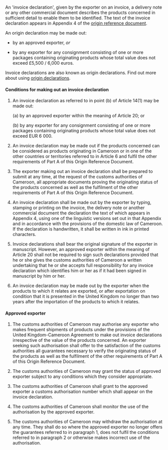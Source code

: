 An 'invoice declaration', given by the exporter on an invoice, a delivery note or any other commercial document describes the products concerned in sufficient detail to enable them to be identified. The text of the invoice declaration appears in Appendix 4 of the [origin reference document](ord).

An origin declaration may be made out:

- by an approved exporter, _or_

- by any exporter for any consignment consisting of one or more packages containing originating products whose total value does not exceed £5,500 / 6,000 euros.

Invoice declarations are also known as origin declarations. Find out more about using [origin declarations](https://www.gov.uk/guidance/get-proof-of-origin-for-your-goods#origin-declaration).

#### Conditions for making out an invoice declaration

1. An invoice declaration as referred to in point (b) of Article 14(1) may be made out:

    (a) by an approved exporter within the meaning of Article 20; or

    (b) by any exporter for any consignment consisting of one or more packages containing originating products whose total value does not exceed EUR 6 000.

2. An invoice declaration may be made out if the products concerned can be considered as products originating in Cameroon or in one of the other countries or territories referred to in Article 6 and fulfil the other requirements of Part A of this Origin Reference Document.

3. The exporter making out an invoice declaration shall be prepared to submit at any time, at the request of the customs authorities of Cameroon, all appropriate documents proving the originating status of the products concerned as well as the fulfilment of the other requirements of Part A of this Origin Reference Document.

4. An invoice declaration shall be made out by the exporter by typing, stamping or printing on the invoice, the delivery note or another commercial document the declaration the text of which appears in Appendix 4, using one of the linguistic versions set out in that Appendix and in accordance with the provisions of the domestic law of Cameroon. If the declaration is handwritten, it shall be written in ink in printed characters.

5. Invoice declarations shall bear the original signature of the exporter in manuscript. However, an approved exporter within the meaning of Article 20 shall not be required to sign such declarations provided that he or she gives the customs authorities of Cameroon a written undertaking that he or she accepts full responsibility for any invoice declaration which identifies him or her as if it had been signed in manuscript by him or her.

6. An invoice declaration may be made out by the exporter when the products to which it relates are exported, or after exportation on condition that it is presented in the United Kingdom no longer than two years after the importation of the products to which it relates.

#### Approved exporter

1. The customs authorities of Cameroon may authorise any exporter who makes frequent shipments of products under the provisions of the United Kingdom-Cameroon Agreement to make out invoice declarations irrespective of the value of the products concerned. An exporter seeking such authorisation shall offer to the satisfaction of the customs authorities all guarantees necessary to verify the originating status of the products as well as the fulfilment of the other requirements of Part A of this Origin Reference Document.

2. The customs authorities of Cameroon may grant the status of approved exporter subject to any conditions which they consider appropriate.

3. The customs authorities of Cameroon shall grant to the approved exporter a customs authorisation number which shall appear on the invoice declaration.

4. The customs authorities of Cameroon shall monitor the use of the authorisation by the approved exporter.

5. The customs authorities of Cameroon may withdraw the authorisation at any time. They shall do so where the approved exporter no longer offers the guarantees referred to in paragraph 1, does not fulfil the conditions referred to in paragraph 2 or otherwise makes incorrect use of the authorisation.
